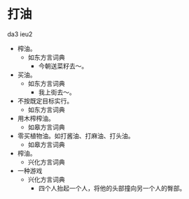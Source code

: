 





# 打油
da3 ieu2
+ 榨油。
  * 如东方言词典
    - 今朝送菜籽去～。
+ 买油。
  * 如东方言词典
    - 我上街去～。
+ 不按既定目标实行。
  * 如东方言词典
+ 用木榨榨油。
  * 如皋方言词典
+ 零买植物油。如打酱油、打麻油、打头油。
  * 如皋方言词典
+ 榨油。
  * 兴化方言词典
+ 一种游戏
  * 兴化方言词典
    - 四个人抬起一个人，将他的头部撞向另一个人的臀部。
